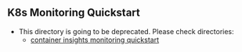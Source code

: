 ## K8s Monitoring Quickstart

* This directory is going to be deprecated. Please check directories:
  * [container insights monitoring quickstart](../../k8s-deployment-manifest-templates/deployment-mode/daemonset/container-insights-monitoring/quickstart)

